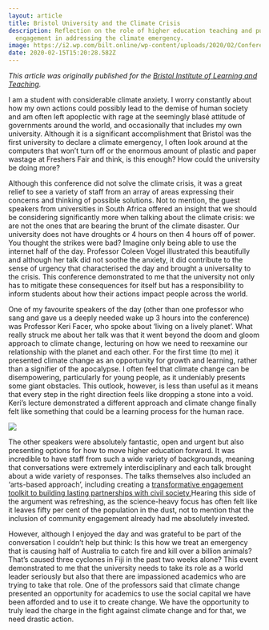```yaml
---
layout: article
title: Bristol University and the Climate Crisis
description: Reflection on the role of higher education teaching and public
  engagement in addressing the climate emergency.
image: https://i2.wp.com/bilt.online/wp-content/uploads/2020/02/Conference1.jpg?resize=768%2C704&ssl=1
date: 2020-02-15T15:20:28.582Z
---
```

*This article was originally published for the [Bristol Institute of Learning and Teaching](https://bilt.online/bristol-university-and-the-climate-crisis-reflection-on-the-role-of-higher-education-teaching-and-public-engagement-in-addressing-the-climate-emergency/).*

I am a student with considerable climate anxiety. I worry constantly about how my own actions could possibly lead to the demise of human society and am often left apoplectic with rage at the seemingly blasé attitude of governments around the world, and occasionally that includes my own university. Although it is a significant accomplishment that Bristol was the first university to declare a climate emergency, I often look around at the computers that won’t turn off or the enormous amount of plastic and paper wastage at Freshers Fair and think, is this enough? How could the university be doing more?

Although this conference did not solve the climate crisis, it was a great relief to see a variety of staff from an array of areas expressing their concerns and thinking of possible solutions. Not to mention, the guest speakers from universities in South Africa offered an insight that we should be considering significantly more when talking about the climate crisis: we are not the ones that are bearing the brunt of the climate disaster. Our university does not have droughts or 4 hours on then 4 hours off of power. You thought the strikes were bad? Imagine only being able to use the internet half of the day. Professor Coleen Vogel illustrated this beautifully and although her talk did not soothe the anxiety, it did contribute to the sense of urgency that characterised the day and brought a universality to the crisis. This conference demonstrated to me that the university not only has to mitigate these consequences for itself but has a responsibility to inform students about how their actions impact people across the world.

One of my favourite speakers of the day (other than one professor who sang and gave us a deeply needed wake up 3 hours into the conference) was Professor Keri Facer, who spoke about ‘living on a lively planet’. What really struck me about her talk was that it went beyond the doom and gloom approach to climate change, lecturing on how we need to reexamine our relationship with the planet and each other. For the first time (to me) it presented climate change as an opportunity for growth and learning, rather than a signifier of the apocalypse. I often feel that climate change can be disempowering, particularly for young people, as it undeniably presents some giant obstacles. This outlook, however, is less than useful as it means that every step in the right direction feels like dropping a stone into a void. Keri’s lecture demonstrated a different approach and climate change finally felt like something that could be a learning process for the human race.

![](https://lh4.googleusercontent.com/GF3bJVmpvMvM3LCcm8yXe1JRkqpmsRXwPpQ2-dxO5oawzY_zinz9Bbt-8kQsSLukph0g2_EAreUqQjRI2FOB9Z8TUwCCMkBL4EcUQE73n2ULpf9kF_lDoSitgqI5ZbMBCS8eKlgI)

The other speakers were absolutely fantastic, open and urgent but also presenting options for how to move higher education forward. It was incredible to have staff from such a wide variety of backgrounds, meaning that conversations were extremely interdisciplinary and each talk brought about a wide variety of responses. The talks themselves also included an ‘arts-based approach’, including creating a [transformative engagement toolkit to building lasting partnerships with civil society.](http://transgressivelearning.org/)Hearing this side of the argument was refreshing, as the science-heavy focus has often felt like it leaves fifty per cent of the population in the dust, not to mention that the inclusion of community engagement already had me absolutely invested.

However, although I enjoyed the day and was grateful to be part of the conversation I couldn’t help but think: Is this how we treat an emergency that is causing half of Australia to catch fire and kill over a billion animals? That’s caused three cyclones in Fiji in the past two weeks alone? This event demonstrated to me that the university needs to take its role as a world leader seriously but also that there are impassioned academics who are trying to take that role. One of the professors said that climate change presented an opportunity for academics to use the social capital we have been afforded and to use it to create change. We have the opportunity to truly lead the charge in the fight against climate change and for that, we need drastic action.